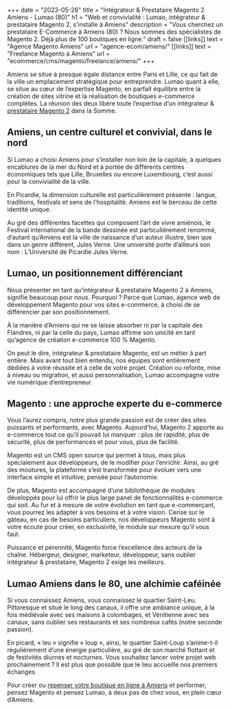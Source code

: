 +++
date = "2023-05-26"
title = "Intégrateur & Prestataire Magento 2 Amiens - Lumao (80)"
h1 = "Web et convivialité : Lumao, intégrateur & prestataire Magento 2, s’installe à Amiens"
description = "Vous cherchez un prestataire E-Commerce à Amiens (80) ? Nous sommes des spécialistes de Magento 2. Déjà plus de 100 boutiques en ligne."
draft = false
[[links]]
    text = "Agence Magento Amiens"
    url = "agence-ecom/amiens/"
[[links]]
    text = "Freelance Magento à Amiens"
    url = "ecommerce/cms/magento/freelance/amiens/"
+++

Amiens se situe à presque égale distance entre Paris et Lille, ce qui fait de la ville un emplacement stratégique pour entreprendre. Lumao quant à elle, se situe au cœur de l’expertise Magento, en parfait équilibre entre la création de sites vitrine et la réalisation de boutiques e-commerce complètes. La réunion des deux libère toute l’expertise d’un intégrateur & [prestataire Magento 2](/ecommerce/cms/magento/prestataire/) dans la Somme.

## Amiens, un centre culturel et convivial, dans le nord

Si Lumao a choisi Amiens pour s’installer non loin de la capitale, à quelques encablures de la mer du Nord et à portée de différents centres économiques tels que Lille, Bruxelles ou encore Luxembourg, c’est aussi pour la convivialité de la ville.

En Picardie, la dimension culturelle est particulièrement présente : langue, traditions, festivals et sens de l’hospitalité. Amiens est le berceau de cette identité unique.

Au gré des différentes facettes qui composent l’art de vivre amiénois, le Festival international de la bande dessinée est particulièrement renommé, d’autant qu’Amiens est la ville de naissance d’un auteur illustre, bien que dans un genre différent, Jules Verne. Une université porte d’ailleurs son nom : L’Université de Picardie Jules Verne.

## Lumao, un positionnement différenciant

Nous présenter en tant qu’intégrateur & prestataire Magento 2 à Amiens, signifie beaucoup pour nous. Pourquoi ? Parce que Lumao, agence web de développement Magento pour vos sites e-commerce, à choisi de se différencier par son positionnement.

À la manière d’Amiens qui ne se laisse absorber ni par la capitale des Flandres, ni par la celle du pays, Lumao affirme son unicité en tant qu’agence de création e-commerce 100 % Magento.

On peut le dire, intégrateur & prestataire Magento, est un métier à part entière. Mais avant tout bien entendu, nos équipes sont entièrement dédiées à votre réussite et à celle de votre projet. Création ou refonte, mise à niveau ou migration, et aussi personnalisation, Lumao accompagne votre vie numérique d’entrepreneur.

## Magento : une approche experte du e-commerce

Vous l’aurez compris, notre plus grande passion est de créer des sites puissants et performants, avec Magento. Aujourd’hui, Magento 2 apporte au e-commerce tout ce qu’il pouvait lui manquer : plus de rapidité, plus de sécurité, plus de performances et pour vous, plus de facilité.

Magento est un CMS open source qui permet à tous, mais plus spécialement aux développeurs, de le modifier pour l’enrichir. Ainsi, au gré des moutures, la plateforme s’est transformée pour évoluer vers une interface simple et intuitive, pensée pour l’autonomie.

De plus, Magento est accompagné d’une bibliothèque de modules développés pour lui offrir le plus large panel de fonctionnalités e-commerce qui soit. Au fur et à mesure de votre évolution en tant que e-commerçant, vous pourrez les adapter à vos besoins et à votre vision. Cerise sur le gâteau, en cas de besoins particuliers, nos développeurs Magento sont à votre écoute pour créer, en exclusivité, le module sur mesure qu’il vous faut.

Puissance et pérennité, Magento force l’excellence des acteurs de la chaîne. Hébergeur, designer, marketeur, développeur, sans oublier intégrateur & prestataire, Magento 2 exige les meilleurs.

## Lumao Amiens dans le 80, une alchimie caféinée

Si vous connaissez Amiens, vous connaissez le quartier Saint-Leu. Pittoresque et situé le long des canaux, il offre une ambiance unique, à la fois médiévale avec ses maisons à colombages, et Vénitienne avec ses canaux, sans oublier ses restaurants et ses nombreux cafés (notre seconde passion).

En picard, « leu » signifie « loup », ainsi, le quartier Saint-Loup s’anime-t-il régulièrement d’une énergie particulière, au gré de son marché flottant et de festivités diurnes et nocturnes. Vous souhaitez lancer votre projet web prochainement ? Il est plus que possible que le lieu accueille nos premiers échanges.

Pour créer ou [repenser votre boutique en ligne à Amiens](/agence-ecom/amiens/) et performer, pensez Magento et pensez Lumao, à deux pas de chez vous, en plein cœur d’Amiens.



